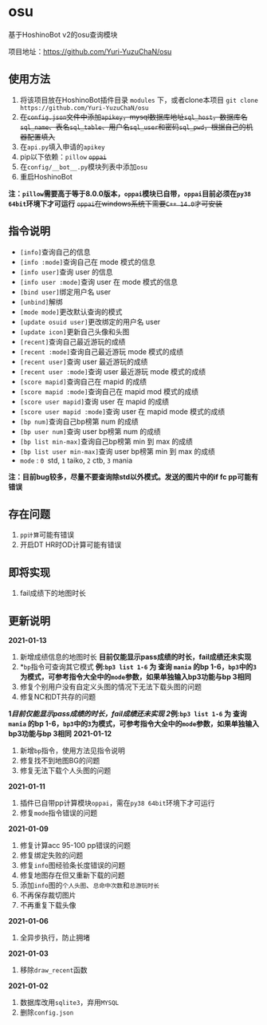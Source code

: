 # osu

基于HoshinoBot v2的osu查询模块

项目地址：https://github.com/Yuri-YuzuChaN/osu

## 使用方法

1. 将该项目放在HoshinoBot插件目录 `modules` 下，或者clone本项目 `git clone https://github.com/Yuri-YuzuChaN/osu`
2. ~~在`config.json`文件中添加`apikey`，mysql数据库地址`sql_host`，数据库名`sql_name`、表名`sql_table`、用户名`sql_user`和密码`sql_pwd`，根据自己的机器配置填入~~
3. 在`api.py`填入申请的`apikey`
4. pip以下依赖：`pillow` ~~`oppai`~~
5. 在`config/__bot__.py`模块列表中添加`osu`
6. 重启HoshinoBot

**注：`pillow`需要高于等于8.0.0版本，`oppai`模块已自带，`oppai`目前必须在`py38 64bit`环境下才可运行**
~~`oppai`在windows系统下需要`C++ 14.0`才可安装~~

## 指令说明

- `[info]`查询自己的信息
- `[info :mode]`查询自己在 mode 模式的信息
- `[info user]`查询 user 的信息
- `[info user :mode]`查询 user 在 mode 模式的信息
- `[bind user]`绑定用户名 user
- `[unbind]`解绑
- `[mode mode]`更改默认查询的模式
- `[update osuid user]`更改绑定的用户名 user
- `[update icon]`更新自己头像和头图
- `[recent]`查询自己最近游玩的成绩
- `[recent :mode]`查询自己最近游玩 mode 模式的成绩
- `[recent user]`查询 user 最近游玩的成绩
- `[recent user :mode]`查询 user 最近游玩 mode 模式的成绩
- `[score mapid]`查询自己在 mapid 的成绩
- `[score mapid :mode]`查询自己在 mapid  mod 模式的成绩
- `[score user mapid]`查询 user 在 mapid 的成绩
- `[score user mapid :mode]`查询 user 在 mapid  mode 模式的成绩
- `[bp num]`查询自己bp榜第 num 的成绩
- `[bp user num]`查询 user bp榜第 num 的成绩
- `[bp list min-max]`查询自己bp榜第 min 到 max 的成绩
- `[bp list user min-max]`查询 user bp榜第 min 到 max 的成绩
- `mode` : `0 `std, `1` taiko, `2` ctb, `3` mania

**注：目前bug较多，尽量不要查询除std以外模式。发送的图片中的if fc pp可能有错误**

## 存在问题

1. `pp计算`可能有错误
2. 开启DT HR时OD计算可能有错误

## 即将实现

1. fail成绩下的地图时长

## 更新说明

**2021-01-13**
1. 新增成绩信息的地图时长 **目前仅能显示pass成绩的时长，fail成绩还未实现**
2. *`bp`指令可查询其它模式 **例:`bp3 list 1-6` 为 查询 `mania` 的bp 1-6，`bp3`中的`3`为模式，可参考指令大全中的`mode`参数，如果单独输入bp3功能与bp 3相同**
3. 修复个别用户没有自定义头图的情况下无法下载头图的问题
4. 修复NC和DT共存的问题

**1*目前仅能显示pass成绩的时长，fail成绩还未实现
2*例:`bp3 list 1-6` 为 查询 `mania` 的bp 1-6，`bp3`中的`3`为模式，可参考指令大全中的`mode`参数，如果单独输入bp3功能与bp 3相同**
**2021-01-12**

1. 新增`bp`指令，使用方法见指令说明
2. 修复找不到地图BG的问题
3. 修复无法下载个人头图的问题

**2021-01-11**

1. 插件已自带pp计算模块`oppai`，需在`py38 64bit`环境下才可运行
2. 修复`mode`指令错误的问题

**2021-01-09**

1. 修复计算acc 95-100 pp错误的问题
2. 修复绑定失败的问题
3. 修复`info`图经验条长度错误的问题
4. 修复地图存在但又重新下载的问题
5. 添加`info`图的`个人头图`、`总命中次数`和`总游玩时长`
6. 不再保存裁切图片
7. 不再重复下载头像

**2021-01-06**

1. 全异步执行，防止拥堵

**2021-01-03**

1. 移除`draw_recent`函数

**2021-01-02**

1. 数据库改用`sqlite3`，弃用`MYSQL`
2. 删除`config.json`
